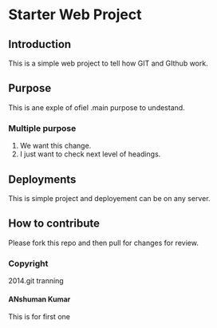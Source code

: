 # Starter Web Project

## Introduction
This is a simple web project to tell how GIT and GIthub work.
## Purpose
This is ane exple of ofiel .main purpose to undestand.
### Multiple purpose
1. We want this change.
2. I just want to check next level of headings.
## Deployments
This is simple project and deployement can be on any server.
## How to contribute
Please fork this repo and then pull for changes for review.
### Copyright
2014.git tranning

#### ANshuman Kumar
This is for first one
